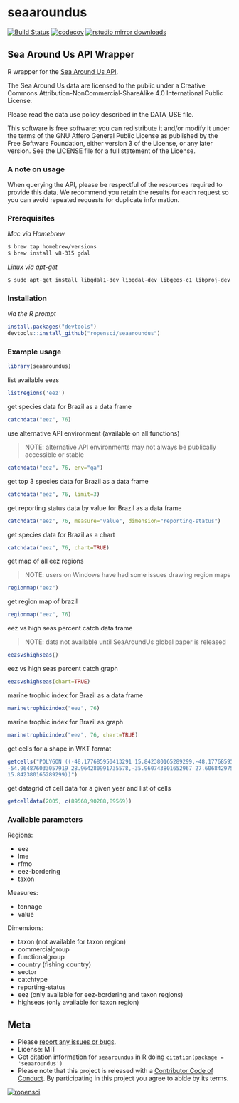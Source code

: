 seaaroundus
===========



[![Build Status](https://api.travis-ci.org/ropensci/seaaroundus.svg?branch=master)](https://travis-ci.org/ropensci/seaaroundus)
[![codecov](https://codecov.io/gh/ropensci/seaaroundus/branch/master/graph/badge.svg)](https://codecov.io/gh/ropensci/seaaroundus)
[![rstudio mirror downloads](https://cranlogs.r-pkg.org/badges/seaaroundus)](https://github.com/metacran/cranlogs.app)


## Sea Around Us API Wrapper

R wrapper for the [Sea Around Us API](https://github.com/SeaAroundUs/sau-web-mt).

The Sea Around Us data are licensed to the public under a Creative Commons Attribution-NonCommercial-ShareAlike
    4.0 International Public License.

Please read the data use policy described in the DATA_USE file.

This software is free software:  you can redistribute it and/or modify
    it under the terms of the GNU Affero General Public License as published by
    the Free Software Foundation, either version 3 of the License, or
    any later version.  See the LICENSE file for a full statement of the License.

### A note on usage

When querying the API, please be respectful of the resources required to provide this data. We recommend you retain the results for each request so you can avoid repeated requests for duplicate information.


### Prerequisites

*Mac via Homebrew*
```bash
$ brew tap homebrew/versions
$ brew install v8-315 gdal
```

*Linux via apt-get*
```bash
$ sudo apt-get install libgdal1-dev libgdal-dev libgeos-c1 libproj-dev
```


### Installation

*via the R prompt*


```r
install.packages("devtools")
devtools::install_github("ropensci/seaaroundus")
```

### Example usage


```r
library(seaaroundus)
```

list available eezs


```r
listregions('eez')
```

get species data for Brazil as a data frame


```r
catchdata("eez", 76)
```

use alternative API environment (available on all functions)
> NOTE: alternative API environments may not always be publically accessible or stable


```r
catchdata("eez", 76, env="qa")
```

get top 3 species data for Brazil as a data frame


```r
catchdata("eez", 76, limit=3)
```

get reporting status data by value for Brazil as a data frame


```r
catchdata("eez", 76, measure="value", dimension="reporting-status")
```

get species data for Brazil as a chart


```r
catchdata("eez", 76, chart=TRUE)
```

get map of all eez regions
> NOTE: users on Windows have had some issues drawing region maps


```r
regionmap("eez")
```

get region map of brazil


```r
regionmap("eez", 76)
```

eez vs high seas percent catch data frame
> NOTE: data not available until SeaAroundUs global paper is released


```r
eezsvshighseas()
```

eez vs high seas percent catch graph


```r
eezsvshighseas(chart=TRUE)
```

marine trophic index for Brazil as a data frame


```r
marinetrophicindex("eez", 76)
```

marine trophic index for Brazil as graph


```r
marinetrophicindex("eez", 76, chart=TRUE)
```

get cells for a shape in WKT format


```r
getcells("POLYGON ((-48.177685950413291 15.842380165289299,-48.177685950413291 15.842380165289299,
-54.964876033057919 28.964280991735578,-35.960743801652967 27.606842975206646,-48.177685950413291
15.842380165289299))")
```

get datagrid of cell data for a given year and list of cells


```r
getcelldata(2005, c(89568,90288,89569))
```

### Available parameters

Regions:

* eez
* lme
* rfmo
* eez-bordering
* taxon

Measures:

* tonnage
* value

Dimensions:

* taxon (not available for taxon region)
* commercialgroup
* functionalgroup
* country (fishing country)
* sector
* catchtype
* reporting-status
* eez (only available for eez-bordering and taxon regions)
* highseas (only available for taxon region)


## Meta

* Please [report any issues or bugs](https://github.com/ropensci/seaaroundus/issues).
* License: MIT
* Get citation information for `seaaroundus` in R doing `citation(package = 'seaaroundus')`
* Please note that this project is released with a [Contributor Code of Conduct](CONDUCT.md). By participating in this project you agree to abide by its terms.

[![ropensci](https://ropensci.org/public_images/github_footer.png)](https://ropensci.org)
